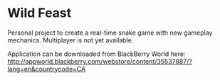 Wild Feast
=========
Personal project to create a real-time snake game with new gameplay mechanics.
Multiplayer is not yet available.

Application can be downloaded from BlackBerry World here:
http://appworld.blackberry.com/webstore/content/35537887/?lang=en&countrycode=CA
